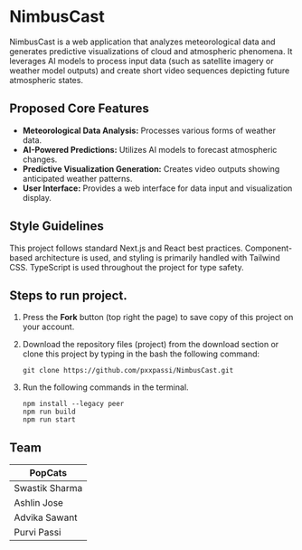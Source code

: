 # NimbusCast

NimbusCast is a web application that analyzes meteorological data and generates predictive visualizations of cloud and atmospheric phenomena. It leverages AI models to process input data (such as satellite imagery or weather model outputs) and create short video sequences depicting future atmospheric states.

## Proposed Core Features

- **Meteorological Data Analysis:** Processes various forms of weather data.
- **AI-Powered Predictions:** Utilizes AI models to forecast atmospheric changes.
- **Predictive Visualization Generation:** Creates video outputs showing anticipated weather patterns.
- **User Interface:** Provides a web interface for data input and visualization display.

## Style Guidelines

This project follows standard Next.js and React best practices. Component-based architecture is used, and styling is primarily handled with Tailwind CSS. TypeScript is used throughout the project for type safety.

## Steps to run project.

1. Press the **Fork** button (top right the page) to save copy of this project on your account.
2. Download the repository files (project) from the download section or clone this project by typing in the bash the following command:

       git clone https://github.com/pxxpassi/NimbusCast.git
3. Run the following commands in the terminal.

       npm install --legacy peer
       npm run build
       npm run start

## Team

| PopCats             |
|---------------------|
| Swastik Sharma      |
| Ashlin Jose         |
| Advika Sawant       |
| Purvi Passi         |
